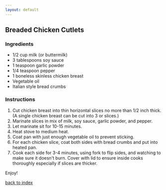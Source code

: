 ```yaml
---
layout: default
---
```


<!---
This is a comment. Note the triple dash to start, but double to end
-->

## Breaded Chicken Cutlets
<!---
a-sajjadi

Quick and easy chicken cutlets
-->


### Ingredients
- 1/2 cup milk (or buttermilk)
- 3 tablespoons soy sauce
- 1 teaspoon garlic powder
- 1/4 teaspoon pepper
- 1 boneless skinless chicken breast
- Vegetable oil
- Italian style bread crumbs


### Instructions
1. Cut chicken breast into thin horizontal slices no more than 1/2 inch thick. (A single chicken breast can be cut into 3 or slices.)
2. Marinate slices in mix of milk, soy sauce, garlic powder, and pepper.
3. Let marinate sit for 10-15 minutes.
4. Heat stove to medium heat.
5. Coat pan with just enough vegetable oil to prevent sticking.
6. For each chicken slice, coat both sides with bread crumbs and put into heated pan.
7. Cook each side for 3-4 minutes, using fork to flip sides, and watching to make sure it doesn't burn. Cover with lid to ensure inside cooks thoroughly especially if slices are thicker.

Enjoy!

<!--
Keep this link to return to the index
-->
[back to index](../)